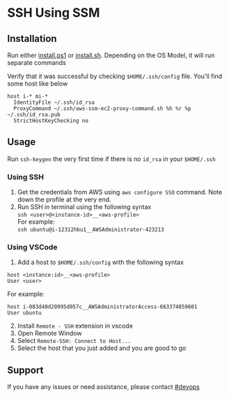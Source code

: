 # SSH Using SSM

## Installation

Run either [install.ps1](install.ps1) or [install.sh](install.sh). Depending on the OS Model, it will run separate commands

Verify that it was successful by checking `$HOME/.ssh/config` file. You'll find some host like below

```text
host i-* mi-*
  IdentityFile ~/.ssh/id_rsa
  ProxyCommand ~/.ssh/aws-ssm-ec2-proxy-command.sh %h %r %p ~/.ssh/id_rsa.pub
  StrictHostKeyChecking no
```

## Usage

Run `ssh-keygen` the very first time if there is no `id_rsa` in your `$HOME/.ssh`

### Using SSH

1. Get the credentials from AWS using `aws configure SSO` command. Note down the profile at the very end.
2. Run SSH in terminal using the following syntax \
    `ssh <user>@<instance-id>__<aws-profile>` \
  For example: \
    `ssh ubuntu@i-12312hbu1__AWSAdministrator-423213`

### Using VSCode

1. Add a host to `$HOME/.ssh/config` with the following syntax

  ```text
  host <instance:id>__<aws-profile>
  User <user>
  ```

  For example:

  ```text
  host i-083d48d20995d057c__AWSAdministratorAccess-663374859601
  User ubuntu
  ```

2. Install `Remote - SSH` extension in vscode
3. Open Remote Window
4. Select `Remote-SSH: Connect to Host...`
5. Select the host that you just added and you are good to go

## Support

If you have any issues or need assistance, please contact [#devops](https://usxventures.slack.com/archives/CQD742SSG)
